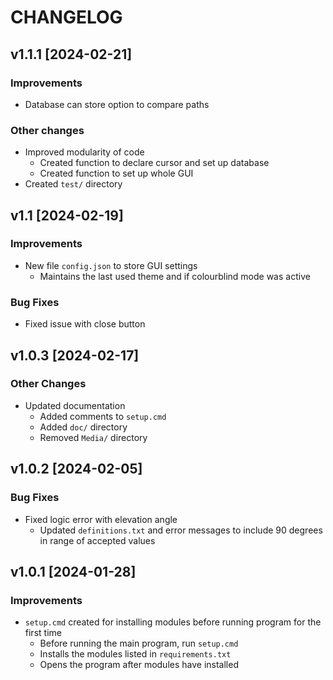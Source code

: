 # CHANGELOG

## v1.1.1 [2024-02-21]
### Improvements
* Database can store option to compare paths

### Other changes
* Improved modularity of code
  * Created function to declare cursor and set up database
  * Created function to set up whole GUI
* Created `test/` directory

## v1.1 [2024-02-19]
### Improvements
* New file `config.json` to store GUI settings
  * Maintains the last used theme and if colourblind mode was active

### Bug Fixes
* Fixed issue with close button

## v1.0.3 [2024-02-17]
### Other Changes
* Updated documentation
  * Added comments to `setup.cmd`
  * Added `doc/` directory
  * Removed `Media/` directory

## v1.0.2 [2024-02-05]
### Bug Fixes
* Fixed logic error with elevation angle
  * Updated `definitions.txt` and error messages to include 90 degrees in range of accepted values

## v1.0.1 [2024-01-28]
### Improvements
* `setup.cmd` created for installing modules before running program for the first time
  * Before running the main program, run `setup.cmd`
  * Installs the modules listed in `requirements.txt`
  * Opens the program after modules have installed